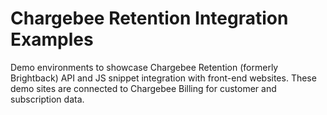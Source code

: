 # Chargebee Retention Integration Examples

Demo environments to showcase Chargebee Retention (formerly Brightback) API and JS snippet integration with front-end websites. These demo sites are connected to Chargebee Billing for customer and subscription data.
